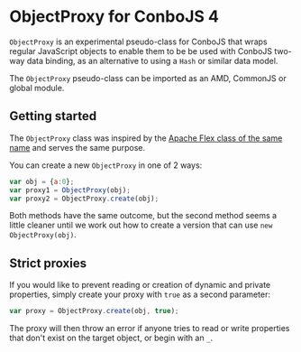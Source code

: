 # ObjectProxy for ConboJS 4

`ObjectProxy` is an experimental pseudo-class for ConboJS that wraps regular JavaScript objects to enable them to be be used with ConboJS two-way data binding, as an alternative to using a `Hash` or similar data model.   

The `ObjectProxy` pseudo-class can be imported as an AMD, CommonJS or global module.

## Getting started

The `ObjectProxy` class was inspired by the [Apache Flex class of the same name](https://flex.apache.org/asdoc/mx/utils/ObjectProxy.html) and serves the same purpose.

You can create a new `ObjectProxy` in one of 2 ways:

```javascript
var obj = {a:0};
var proxy1 = ObjectProxy(obj);
var proxy2 = ObjectProxy.create(obj);
```

Both methods have the same outcome, but the second method seems a little cleaner until we work out how to create a version that can use `new ObjectProxy(obj)`.

## Strict proxies

If you would like to prevent reading or creation of dynamic and private properties, simply create your proxy with `true` as a second parameter:

```javascript
var proxy = ObjectProxy.create(obj, true);
```

The proxy will then throw an error if anyone tries to read or write properties that don't exist on the target object, or begin with an `_`.
